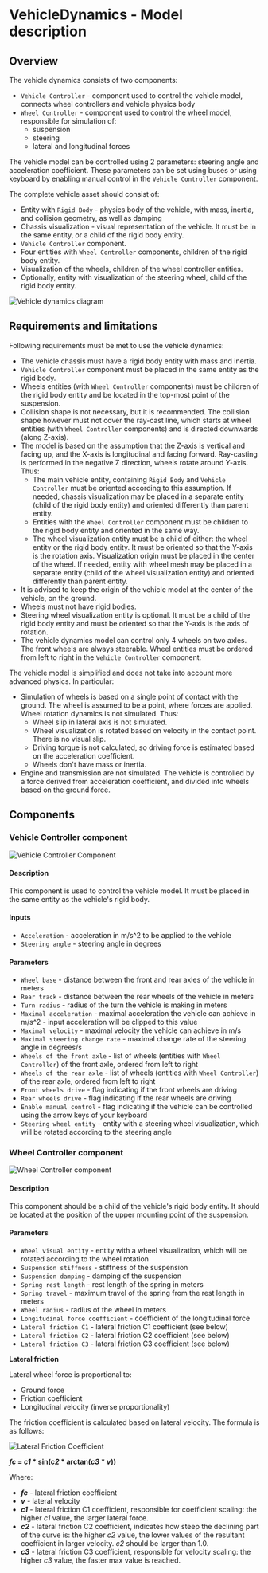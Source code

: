 # VehicleDynamics - Model description

## Overview

The vehicle dynamics consists of two components:
- `Vehicle Controller` - component used to control the vehicle model, connects wheel controllers and vehicle physics body
- `Wheel Controller` - component used to control the wheel model, responsible for simulation of:
    - suspension
    - steering
    - lateral and longitudinal forces

The vehicle model can be controlled using 2 parameters: steering angle and acceleration coefficient. These parameters can be set using buses or using keyboard by enabling manual control in the `Vehicle Controller` component.

The complete vehicle asset should consist of:
- Entity with `Rigid Body` - physics body of the vehicle, with mass, inertia, and collision geometry, as well as damping
- Chassis visualization - visual representation of the vehicle. It must be in the same entity, or a child of the rigid body entity.
- `Vehicle Controller` component.
- Four entities with `Wheel Controller` components, children of the rigid body entity.
- Visualization of the wheels, children of the wheel controller entities.
- Optionally, entity with visualization of the steering wheel, child of the rigid body entity.

![Vehicle dynamics diagram](./Images/Vehicle_model_entities.png)

## Requirements and limitations

Following requirements must be met to use the vehicle dynamics:
- The vehicle chassis must have a rigid body entity with mass and inertia.
- `Vehicle Controller` component must be placed in the same entity as the rigid body.
- Wheels entities (with `Wheel Controller` components) must be children of the rigid body entity and be located in the top-most point of the suspension.
- Collision shape is not necessary, but it is recommended. The collision shape however must not cover the ray-cast line, which starts at wheel entities (with `Wheel Controller` components) and is directed downwards (along Z-axis).
- The model is based on the assumption that the Z-axis is vertical and facing up, and the X-axis is longitudinal and facing forward. Ray-casting is performed in the negative Z direction, wheels rotate around Y-axis. Thus:
    - The main vehicle entity, containing `Rigid Body` and `Vehicle Controller` must be oriented according to this assumption. If needed, chassis visualization may be placed in a separate entity (child of the rigid body entity) and oriented differently than parent entity.
    - Entities with the `Wheel Controller` component must be children to the rigid body entity and oriented in the same way.
    - The wheel visualization entity must be a child of either: the wheel entity or the rigid body entity. It must be oriented so that the Y-axis is the rotation axis. Visualization origin must be placed in the center of the wheel. If needed, entity with wheel mesh may be placed in a separate entity (child of the wheel visualization entity) and oriented differently than parent entity.
- It is advised to keep the origin of the vehicle model at the center of the vehicle, on the ground.
- Wheels must not have rigid bodies.
- Steering wheel visualization entity is optional. It must be a child of the rigid body entity and must be oriented so that the Y-axis is the axis of rotation.
- The vehicle dynamics model can control only 4 wheels on two axles. The front wheels are always steerable. Wheel entities must be ordered from left to right in the `Vehicle Controller` component.

The vehicle model is simplified and does not take into account more advanced physics. In particular:
- Simulation of wheels is based on a single point of contact with the ground. The wheel is assumed to be a point, where forces are applied. Wheel rotation dynamics is not simulated. Thus:
    - Wheel slip in lateral axis is not simulated.
    - Wheel visualization is rotated based on velocity in the contact point. There is no visual slip.
    - Driving torque is not calculated, so driving force is estimated based on the acceleration coefficient.
    - Wheels don't have mass or inertia.
- Engine and transmission are not simulated. The vehicle is controlled by a force derived from acceleration coefficient, and divided into wheels based on the ground force.

## Components

### Vehicle Controller component

![Vehicle Controller Component](./Images/Vehicle_controller_component.png)

#### Description

This component is used to control the vehicle model. It must be placed in the same entity as the vehicle's rigid body.

#### Inputs

- `Acceleration` - acceleration in m/s^2 to be applied to the vehicle
- `Steering angle` - steering angle in degrees

#### Parameters

- `Wheel base` - distance between the front and rear axles of the vehicle in meters
- `Rear track` - distance between the rear wheels of the vehicle in meters
- `Turn radius` - radius of the turn the vehicle is making in meters
- `Maximal acceleration` - maximal acceleration the vehicle can achieve in m/s^2 - input acceleration will be clipped to this value
- `Maximal velocity` - maximal velocity the vehicle can achieve in m/s
- `Maximal steering change rate` - maximal change rate of the steering angle in degrees/s
- `Wheels of the front axle` - list of wheels (entities with `Wheel Controller`) of the front axle, ordered from left to right
- `Wheels of the rear axle` - list of wheels (entities with `Wheel Controller`) of the rear axle, ordered from left to right
- `Front wheels drive` - flag indicating if the front wheels are driving
- `Rear wheels drive` - flag indicating if the rear wheels are driving
- `Enable manual control` - flag indicating if the vehicle can be controlled using the arrow keys of your keyboard
- `Steering wheel entity` - entity with a steering wheel visualization, which will be rotated according to the steering angle

### Wheel Controller component

![Wheel Controller component](./Images/Wheel_controller_component.png)

#### Description

This component should be a child of the vehicle's rigid body entity. It should be located at the position of the upper mounting point of the
suspension.

#### Parameters

- `Wheel visual entity` - entity with a wheel visualization, which will be rotated according to the wheel rotation
- `Suspension stiffness` - stiffness of the suspension
- `Suspension damping` - damping of the suspension
- `Spring rest length` - rest length of the spring in meters
- `Spring travel` - maximum travel of the spring from the rest length in meters
- `Wheel radius` - radius of the wheel in meters
- `Longitudinal force coefficient` - coefficient of the longitudinal force
- `Lateral friction C1` - lateral friction C1 coefficient (see below)
- `Lateral friction C2` - lateral friction C2 coefficient (see below)
- `Lateral friction C3` - lateral friction C3 coefficient (see below)

**Lateral friction**

Lateral wheel force is proportional to:
- Ground force
- Friction coefficient
- Longitudinal velocity (inverse proportionality)

The friction coefficient is calculated based on lateral velocity. The formula is as follows:

![Lateral Friction Coefficient](./Images/lateral_friction_coeff.png)

**_fc_ = _c1_ * sin(_c2_ * arctan(_c3_ * _v_))**

Where:

- **_fc_** - lateral friction coefficient
- **_v_** - lateral velocity
- **_c1_** - lateral friction C1 coefficient, responsible for coefficient scaling: the higher _c1_ value, the larger lateral force.
- **_c2_** - lateral friction C2 coefficient, indicates how steep the declining part of the curve is: the higher _c2_ value, the lower values of the resultant coefficient in larger velocity. _c2_ should be larger than 1.0.
- **_c3_** - lateral friction C3 coefficient, responsible for velocity scaling: the higher _c3_ value, the faster max value is reached.
